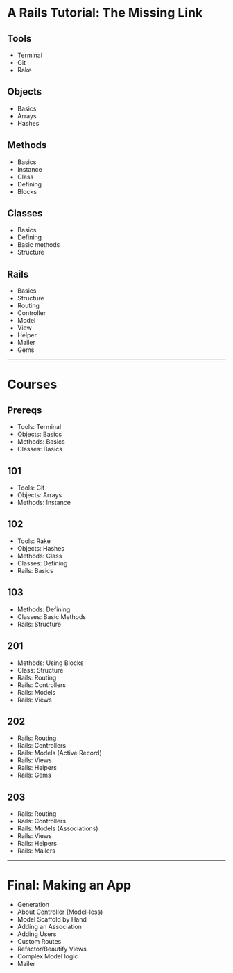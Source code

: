 # A Rails Tutorial: The Missing Link

## Tools
 - Terminal
 - Git
 - Rake

## Objects
 - Basics
 - Arrays
 - Hashes

## Methods
 - Basics
 - Instance
 - Class
 - Defining
 - Blocks

## Classes
 - Basics
 - Defining
 - Basic methods
 - Structure

## Rails
 - Basics
 - Structure
 - Routing
 - Controller
 - Model
 - View
 - Helper
 - Mailer
 - Gems

* * * *

# Courses

## Prereqs
 - Tools: Terminal
 - Objects: Basics
 - Methods: Basics
 - Classes: Basics

## 101
 - Tools: Git
 - Objects: Arrays
 - Methods: Instance

## 102
 - Tools: Rake
 - Objects: Hashes
 - Methods: Class
 - Classes: Defining
 - Rails: Basics

## 103
 - Methods: Defining
 - Classes: Basic Methods
 - Rails: Structure

## 201
 - Methods: Using Blocks
 - Class: Structure
 - Rails: Routing
 - Rails: Controllers
 - Rails: Models
 - Rails: Views

## 202
 - Rails: Routing
 - Rails: Controllers
 - Rails: Models (Active Record)
 - Rails: Views
 - Rails: Helpers
 - Rails: Gems

## 203
 - Rails: Routing
 - Rails: Controllers
 - Rails: Models (Associations)
 - Rails: Views
 - Rails: Helpers
 - Rails: Mailers 

****

# Final: Making an App
 - Generation
 - About Controller (Model-less)
 - Model Scaffold by Hand
 - Adding an Association
 - Adding Users
 - Custom Routes
 - Refactor/Beautify Views
 - Complex Model logic
 - Mailer

